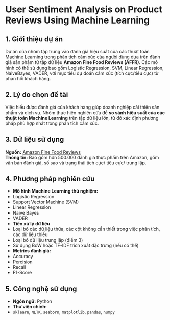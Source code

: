 # User Sentiment Analysis on Product Reviews Using Machine Learning

## 1. Giới thiệu dự án  
Dự án của nhóm tập trung vào đánh giá hiệu suất của các thuật toán Machine Learning trong phân tích cảm xúc của người dùng dựa trên đánh giá sản phẩm từ tập dữ liệu **Amazon Fine Food Reviews (AFFR)**. Các mô hình có thể sử dụng bao gồm Logistic Regression, SVM, Linear Regression, NaiveBayes, VADER, với mục tiêu dự đoán cảm xúc (tích cực/tiêu cực) từ phản hồi khách hàng.

## 2. Lý do chọn đề tài  
Việc hiểu được đánh giá của khách hàng giúp doanh nghiệp cải thiện sản phẩm và dịch vụ. Nhóm thực hiện nghiên cứu để **so sánh hiệu suất của các thuật toán Machine Learning** trên tập dữ liệu lớn, từ đó xác định phương pháp phù hợp nhất trong phân tích cảm xúc.

## 3. Dữ liệu sử dụng  
**Nguồn:** [Amazon Fine Food Reviews](https://www.kaggle.com/datasets/snap/amazon-fine-food-reviews)  
**Thông tin:** Bao gồm hơn 500.000 đánh giá thực phẩm trên Amazon, gồm văn bản đánh giá, số sao và trạng thái tích cực/ tiêu cực/ trung lập.

## 4. Phương pháp nghiên cứu  
- **Mô hình Machine Learning thử nghiệm:**
- Logistic Regression  
- Support Vector Machine (SVM)  
- Linear Regression
- Naive Bayes
- VADER  
- **Tiền xử lý dữ liệu**  
- Loại bỏ các dữ liệu thừa, các cột không cần thiết trong việc phân tích, các dữ liệu thiếu
- Loại bỏ dữ liệu trung lặp (điểm 3)
- Sử dụng BoW hoặc TF-IDF trích xuất đặc trưng (nếu có thể)
- **Metrics đánh giá:**
- Accuracy
- Percision
- Recall
- F1-Score

## 5. Công nghệ sử dụng  
- **Ngôn ngữ:** Python  
- **Thư viện chính:**  
- `sklearn`, `NLTK`, `seaborn`, `matplotlib`, `pandas`, `numpy`  
